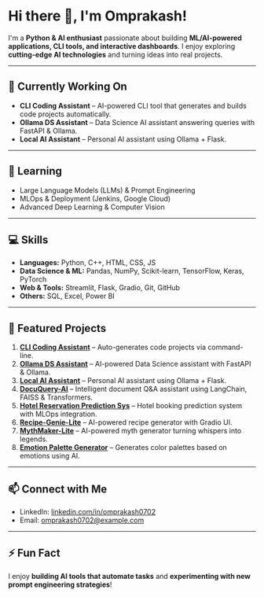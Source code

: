 # Hi there 👋, I'm Omprakash!

I'm a **Python & AI enthusiast** passionate about building **ML/AI-powered applications, CLI tools, and interactive dashboards**. I enjoy exploring **cutting-edge AI technologies** and turning ideas into real projects.

---

## 🔭 Currently Working On
- **CLI Coding Assistant** – AI-powered CLI tool that generates and builds code projects automatically.  
- **Ollama DS Assistant** – Data Science AI assistant answering queries with FastAPI & Ollama.  
- **Local AI Assistant** – Personal AI assistant using Ollama + Flask.  

---

## 🌱 Learning
- Large Language Models (LLMs) & Prompt Engineering  
- MLOps & Deployment (Jenkins, Google Cloud)  
- Advanced Deep Learning & Computer Vision  

---

## 💻 Skills
- **Languages:** Python, C++, HTML, CSS, JS  
- **Data Science & ML:** Pandas, NumPy, Scikit-learn, TensorFlow, Keras, PyTorch  
- **Web & Tools:** Streamlit, Flask, Gradio, Git, GitHub  
- **Others:** SQL, Excel, Power BI  

---

## 📂 Featured Projects

1. **[CLI Coding Assistant](https://github.com/omprakash0702/cli-coding-assistant)** – Auto-generates code projects via command-line.  
2. **[Ollama DS Assistant](https://github.com/omprakash0702/ollama-ds-assistant)** – AI-powered Data Science assistant with FastAPI & Ollama.  
3. **[Local AI Assistant](https://github.com/omprakash0702/local-ai-assistant)** – Personal AI assistant using Ollama + Flask.  
4. **[DocuQuery-AI](https://github.com/omprakash0702/DocuQuery-AI)** – Intelligent document Q&A assistant using LangChain, FAISS & Transformers.  
5. **[Hotel Reservation Prediction Sys](https://github.com/omprakash0702/Hotel_reservation_prediction_Sys)** – Hotel booking prediction system with MLOps integration.  
6. **[Recipe-Genie-Lite](https://github.com/omprakash0702/Recipe-Genie-Lite)** – AI-powered recipe generator with Gradio UI.  
7. **[MythMaker-Lite](https://github.com/omprakash0702/MythMaker-Lite-Mythic-Generator)** – AI-powered myth generator turning whispers into legends.  
8. **[Emotion Palette Generator](https://github.com/omprakash0702/Emotion-Palette-Generator)** – Generates color palettes based on emotions using AI.

---

## 📫 Connect with Me
- LinkedIn: [linkedin.com/in/omprakash0702](https://www.linkedin.com/in/omprakash0702)  
- Email: omprakash0702@example.com  

---

## ⚡ Fun Fact
I enjoy **building AI tools that automate tasks** and **experimenting with new prompt engineering strategies**!
